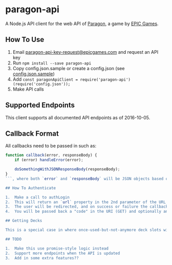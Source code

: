 # paragon-api

A Node.js API client for the web API of [Paragon](https://www.epicgames.com/paragon/en-US/news), a game by [EPIC Games](https://www.epicgames.com).

## How To Use

1.  Email paragon-api-key-request@epicgames.com and request an API key
2.  Run `npm install --save paragon-api`
3.  Copy config.json.sample or create a config.json (see [config.json.sample](config.json.sample))
4.  Add `const paragonApiClient = require('paragon-api')(require('config.json'));`
5.  Make API calls

## Supported Endpoints

This client supports all documented API endpoints as of 2016-10-05.

## Callback Format

All callbacks need to be passed in such as:

```javascript
function callback(error, responseBody) {
    if (error) handleError(error);

    doSomethingWithJSONResponseBody(responseBody);
}
```, where both `error` and `responseBody` will be JSON objects based on API documentation.  Read: the client calls JSON.parse() on both properties prior to passing them to the callback.

## How To Authenticate

1.  Make a call to authLogin
2.  This will return an `url` property in the 2nd parameter of the URL to redirect the user to
3.  The user will be redirected, and on success or failure the callback you give to EPIC Games on sign up
4.  You will be passed back a "code" in the URI (GET) and optionally an "error" if the user cancelled the request

## Getting Decks

This is a special case in where once-used-but-not-anymore deck slots will still have an ID but no other attributes.  So, the API client will loop through each deck retrieved and filter out the ones that are not valid anymore.

## TODO

1.  Make this use promise-style logic instead
2.  Support more endpoints when the API is updated
3.  Add in some extra features??